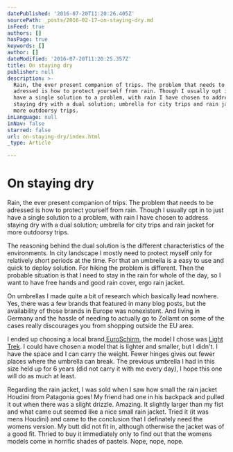 ```yaml
---
datePublished: '2016-07-20T11:20:26.405Z'
sourcePath: _posts/2016-02-17-on-staying-dry.md
inFeed: true
authors: []
hasPage: true
keywords: []
author: []
dateModified: '2016-07-20T11:20:25.357Z'
title: On staying dry
publisher: null
description: >-
  Rain, the ever present companion of trips. The problem that needs to be
  adressed is how to protect yourself from rain. Though I usually opt in to just
  have a single solution to a problem, with rain I have chosen to address
  staying dry with a dual solution; umbrella for city trips and rain jacket for
  more outdoorsy trips.
inLanguage: null
inNav: false
starred: false
url: on-staying-dry/index.html
_type: Article

---
```

# On staying dry

Rain, the ever present companion of trips. The problem that needs to be adressed is how to protect yourself from rain. Though I usually opt in to just have a single solution to a problem, with rain I have chosen to address staying dry with a dual solution; umbrella for city trips and rain jacket for more outdoorsy trips.

The reasoning behind the dual solution is the different characteristics of the environments. In city landscape I mostly need to protect myself only for relatively short periods at the time. For that an umbrella is a easy to use and quick to deploy solution. For hiking the problem is different. Then the probable situation is that I need to stay in the rain for whole of the day, so I want to have free hands and good rain cover, ergo rain jacket.

On umbrellas I made quite a bit of research which basically lead nowhere. Yes, there was a few brands that featured in many blog posts, but the availability of those brands in Europe was nonexistent. And living in Germany and the hassle of needing to actually go to Zollamt on some of the cases really discourages you from shopping outside the EU area.

I ended up choosing a local brand,[EuroSchirm][0], the model I chose was [Light Trek][1]. I could have chosen a model that is lighter and smaller, but I didn't. I have the space and I can carry the weight. Fewer hinges gives out fewer places where the umbrella can break. The previous umbrella I had in this size held up for 6 years (did not carry it with me every day), I hope this one will do as much at least.

Regarding the rain jacket, I was sold when I saw how small the rain jacket Houdini from Patagonia goes! My friend had one in his backpack and pulled it out when there was a slight drizzle. Amazing. It slightly larger than my fist and what came out seemed like a nice small rain jacket. Tried it (it was mens Houdini) and came to the conclusion that I definately need the womens version. My butt did not fit in, although otherwise the jacket was of a good fit. Thried to buy it immediately only to find out that the womens models come in horrific shades of pastels. Nope, nope, nope. 

[0]: http://www.euroschirm.com/
[1]: http://www.euroschirm.com/schirm/LightTrek/index.cgi